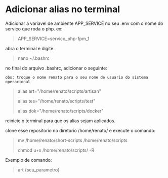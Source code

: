 # Adicionar alias no terminal

Adicionar a variavel de ambiente APP_SERVICE no seu .env com o nome do serviço que roda o php. ex: 

> APP_SERVICE=servico_php-fpm_1

abra o terminal e digite:


> nano ~/.bashrc

no final do arquivo .bashrc, adicionar o seguinte:

``
obs: troque o nome renato para o seu nome de usuario do sistema operacional
``

> alias art="/home/renato/scripts/artisan"
> 
> alias tes="/home/renato/scripts/test"
> 
> alias dok="/home/renato/scripts/docker"
 
reinicie o terminal para que os alias sejam aplicados.

clone esse repositorio no diretorio /home/renato/ e execute o comando:

> mv /home/renato/short-scripts /home/renato/scripts
>
> chmod u+x /home/renato/scripts/ -R

Exemplo de comando:

> art {seu_parametro}
